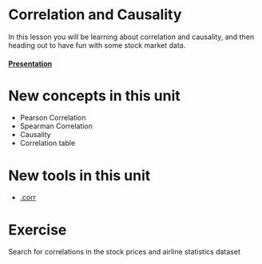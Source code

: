 # Correlation and Causality 

In this lesson you will be learning about correlation and causality, and then heading out to have fun with some stock market data. 

#### [Presentation](https://docs.google.com/presentation/d/16reQi0mlP1geJpFRErKf3sYUA_zKAxfAVp8IzxvEOZI/pub?start=false&loop=false&delayms=3000)

# New concepts in this unit
- Pearson Correlation 
- Spearman Correlation
- Causality 
- Correlation table 

# New tools in this unit
- [.corr](https://pandas.pydata.org/pandas-docs/stable/generated/pandas.Series.corr.html)

# Exercise
Search for correlations in the stock prices and airline statistics dataset 
